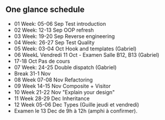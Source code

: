 ## One glance schedule

- 01 Week: 05-06 Sep Test introduction
- 02 Week: 12-13 Sep OOP refresh
- 03 Week: 19-20 Sep Reverse engineering 
- 04 Week: 26-27 Sep Test Quality
- 05 Week: 03-04 Oct Hook and templates (Gabriel)
- 06 WeekL Vendredi 11 Oct - Examen Salle B12, B13 (Gabriel)
- 17-18 Oct Pas de cours
- 07 Week: 24-25 Double dispatch (Gabriel)
- Break 31-1 Nov
- 08 Week 07-08 Nov Refactoring
- 09 Week 14-15 Nov Composite + Visitor
- 10 Week 21-22 Nov "Explain your design"
- 11 Week 28-29 Dec Inheritance
- 12 Week 05-06 Dec Types (Guille jeudi et vendredi)
- Examen le 13 Dec de 9h à 12h (amphi à confirmer).


